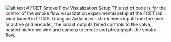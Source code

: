 ![alt text](https://drive.google.com/file/d/1cuUl_qQnNUSv3zkuTw2HyvzIGovR8I6_/view?usp=sharing) # FCET Smoke Flow Visualization Setup
This set of code is for the control of the smoke flow visualization experimental setup at the FCET lab wind tunnel in UTIAS. 
Using an Arduino which receives input from the user or active grid encoder, the circuit outputs timed controls to the valve, heated nichrome wire and camera to create and photograph the smoke flow.

